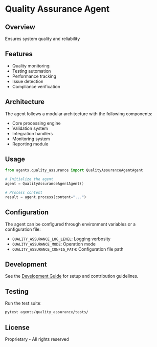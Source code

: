 # Quality Assurance Agent

## Overview
Ensures system quality and reliability

## Features
- Quality monitoring
- Testing automation
- Performance tracking
- Issue detection
- Compliance verification

## Architecture
The agent follows a modular architecture with the following components:
- Core processing engine
- Validation system
- Integration handlers
- Monitoring system
- Reporting module

## Usage
```python
from agents.quality_assurance import QualityAssuranceAgentAgent

# Initialize the agent
agent = QualityAssuranceAgentAgent()

# Process content
result = agent.process(content="...")
```

## Configuration
The agent can be configured through environment variables or a configuration file:
- `QUALITY_ASSURANCE_LOG_LEVEL`: Logging verbosity
- `QUALITY_ASSURANCE_MODE`: Operation mode
- `QUALITY_ASSURANCE_CONFIG_PATH`: Configuration file path

## Development
See the [Development Guide](docs/development.md) for setup and contribution guidelines.

## Testing
Run the test suite:
```bash
pytest agents/quality_assurance/tests/
```

## License
Proprietary - All rights reserved
